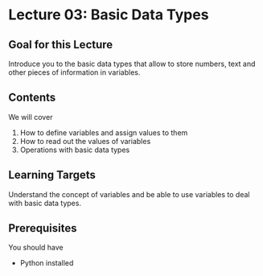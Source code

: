 # Lecture 03: Basic Data Types
## Goal for this Lecture
Introduce you to the basic data types that allow to store numbers, text and other pieces of information in variables.

## Contents
We will cover

1. How to define variables and assign values to them
2. How to read out the values of variables
3. Operations with basic data types

## Learning Targets
Understand the concept of variables and be able to use variables to deal with basic data types.

## Prerequisites
You should have

* Python installed
